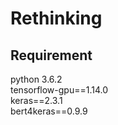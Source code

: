 # Rethinking
## Requirement
python 3.6.2  
tensorflow-gpu==1.14.0  
keras==2.3.1  
bert4keras==0.9.9
